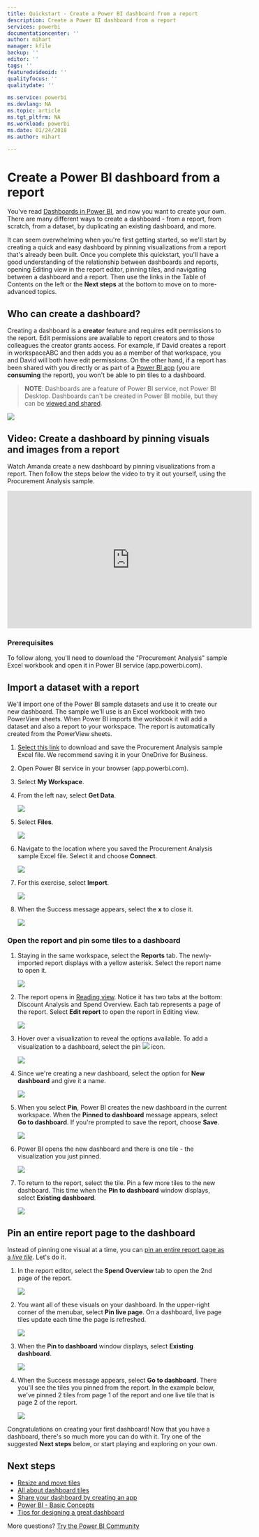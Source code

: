 ```yaml
---
title: Quickstart - Create a Power BI dashboard from a report
description: Create a Power BI dashboard from a report
services: powerbi
documentationcenter: ''
author: mihart
manager: kfile
backup: ''
editor: ''
tags: ''
featuredvideoid: ''
qualityfocus: ''
qualitydate: ''

ms.service: powerbi
ms.devlang: NA
ms.topic: article
ms.tgt_pltfrm: NA
ms.workload: powerbi
ms.date: 01/24/2018
ms.author: mihart

---
```

# Create a Power BI dashboard from a report
You've read [Dashboards in Power BI](service-dashboards.md), and now you want to create your own. There are many different ways to create a dashboard - from a report, from scratch, from a dataset, by duplicating an existing dashboard, and more.  

It can seem overwhelming when you're first getting started, so we'll start by creating a quick and easy dashboard by pinning visualizations from a report that's already been built. Once you complete this quickstart, you'll have a good understanding of the relationship between dashboards and reports, opening Editing view in the report editor, pinning tiles, and navigating between a dashboard and a report. Then use the links in the Table of Contents on the left or the **Next steps** at the bottom to move on to more-advanced topics.

## Who can create a dashboard?
Creating a dashboard is a **creator** feature and requires edit permissions to the report. Edit permissions are available to report creators and to those colleagues the creator grants access. For example, if David creates a report in workspaceABC and then adds you as a member of that workspace, you and David will both have edit permissions. On the other hand, if a report has been shared with you directly or as part of a [Power BI app](powerbi-service-apps-open-app.md) (you are **consuming** the report), you won't be able to pin tiles to a dashboard. 

> **NOTE**: Dashboards are a feature of Power BI service, not Power BI Desktop. Dashboards can't be created in Power BI mobile, but they can be [viewed and shared](mobile-apps-view-dashboard.md).
> 
> 

![](media/service-dashboard-create/power-bi-completed-dashboard-small.png)

## Video: Create a dashboard by pinning visuals and images from a report
Watch Amanda create a new dashboard by pinning visualizations from a report. Then follow the steps below the video to try it out yourself, using the Procurement Analysis sample.

<iframe width="560" height="315" src="https://www.youtube.com/embed/lJKgWnvl6bQ" frameborder="0" allowfullscreen></iframe>

### Prerequisites
To follow along, you'll need to download the "Procurement Analysis" sample Excel workbook and open it in Power BI service (app.powerbi.com).

## Import a dataset with a report
We'll import one of the Power BI sample datasets and use it to create our new dashboard. The sample we'll use is an Excel workbook with two PowerView sheets. When Power BI imports the workbook it will add a dataset and also a report to your workspace.  The report is automatically created from the PowerView sheets.

1. [Select this link](http://go.microsoft.com/fwlink/?LinkId=529784) to download and save the Procurement Analysis sample Excel file. We recommend saving it in your OneDrive for Business.
2. Open Power BI service in your browser (app.powerbi.com).
3. Select **My Workspace**.
4. From the left nav, select **Get Data**.
   
    ![](media/service-dashboard-create/power-bi-get-data3.png)
5. Select **Files**.
   
   ![](media/service-dashboard-create/power-bi-select-files.png)
6. Navigate to the location where you saved the Procurement Analysis sample Excel file. Select it and choose **Connect**.
   
   ![](media/service-dashboard-create/power-bi-connectnew.png)
7. For this exercise, select **Import**.
   
    ![](media/service-dashboard-create/power-bi-import.png)
8. When the Success message appears, select the **x** to close it.
   
   ![](media/service-dashboard-create/power-bi-view-datasetnew.png)

### Open the report and pin some tiles to a dashboard
1. Staying in the same workspace, select the **Reports** tab. The newly-imported report displays with a yellow asterisk. Select the report name to open it.
   
    ![](media/service-dashboard-create/power-bi-reports.png)
2. The report opens in [Reading view](service-reading-view-and-editing-view.md). Notice it has two tabs at the bottom: Discount Analysis and Spend Overview. Each tab represents a page of the report. 
    Select **Edit report** to open the report in Editing view. 
   
    ![](media/service-dashboard-create/power-bi-reading-view.png)
3. Hover over a visualization to reveal the options available. To add a visualization to a dashboard, select the pin ![](media/service-dashboard-create/power-bi-pin-icon.png) icon.
   
    ![](media/service-dashboard-create/power-bi-hover.png)
4. Since we're creating a new dashboard, select the option for **New dashboard** and give it a name. 
   
   ![](media/service-dashboard-create/power-bi-pin-tile.png)
5. When you select **Pin**, Power BI creates the new dashboard in the current workspace. When the **Pinned to dashboard** message appears, select **Go to dashboard**. If you're prompted to save the report, choose **Save**.
   
     ![](media/service-dashboard-create/power-bi-pin-success.png)
6. Power BI opens the new dashboard and there is one tile - the visualization you just pinned. 
   
   ![](media/service-dashboard-create/power-bi-pinned.png)
7. To return to the report, select the tile. Pin a few more tiles to the new dashboard. This time when the **Pin to dashboard** window displays, select **Existing dashboard**.  
   
   ![](media/service-dashboard-create/power-bi-existing-dashboard.png)

## Pin an entire report page to the dashboard
Instead of pinning one visual at a time, you can [pin an entire report page as a *live tile*](service-dashboard-pin-live-tile-from-report.md). Let's do it. 

1. In the report editor, select the **Spend Overview** tab to open the 2nd page of the report. 

   ![](media/service-dashboard-create/power-bi-page-tab.png)

2. You want all of these visuals on your dashboard.  In the upper-right corner of the menubar, select **Pin live page**. On a dashboard, live page tiles update each time the page is refreshed.

   ![](media/service-dashboard-create/power-bi-pin-live.png)

3. When the **Pin to dashboard** window displays, select **Existing dashboard**. 

   ![](media/service-dashboard-create/power-bi-pin-live2.png)

4. When the Success message appears, select **Go to dashboard**. There you'll see the tiles you pinned from the report. In the example below, we've pinned 2 tiles from page 1 of the report and one live tile that is page 2 of the report. 

   ![](media/service-dashboard-create/power-bi-dashboard.png)

Congratulations on creating your first dashboard! Now that you have a dashboard, there's so much more you can do with it.  Try one of the suggested **Next steps** below, or start playing and exploring on your own.   

## Next steps
* [Resize and move tiles](service-dashboard-edit-tile.md)
* [All about dashboard tiles](service-dashboard-tiles.md)
* [Share your dashboard by creating an app](service-create-distribute-apps.md)
* [Power BI - Basic Concepts](service-basic-concepts.md)
* [Tips for designing a great dashboard](service-dashboards-design-tips.md)

More questions? [Try the Power BI Community](http://community.powerbi.com/)

